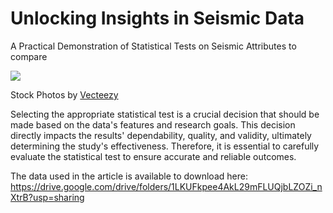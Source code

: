 # Unlocking Insights in Seismic Data

A Practical Demonstration of Statistical Tests on Seismic Attributes to compare

![](https://cdn-images-1.medium.com/max/1600/1*P3Ic-5QQD7Ol1HJrgkEUgA.png)

Stock Photos by [Vecteezy](https://es.vecteezy.com/fotos-gratis)

Selecting the appropriate statistical test is a crucial decision that should be made based on the data's features and research goals. This decision directly impacts the results' dependability, quality, and validity, ultimately determining the study's effectiveness. Therefore, it is essential to carefully evaluate the statistical test to ensure accurate and reliable outcomes.

The data used in the article is available to download here:
https://drive.google.com/drive/folders/1LKUFkpee4AkL29mFLUQjbLZOZi_nXtrB?usp=sharing
